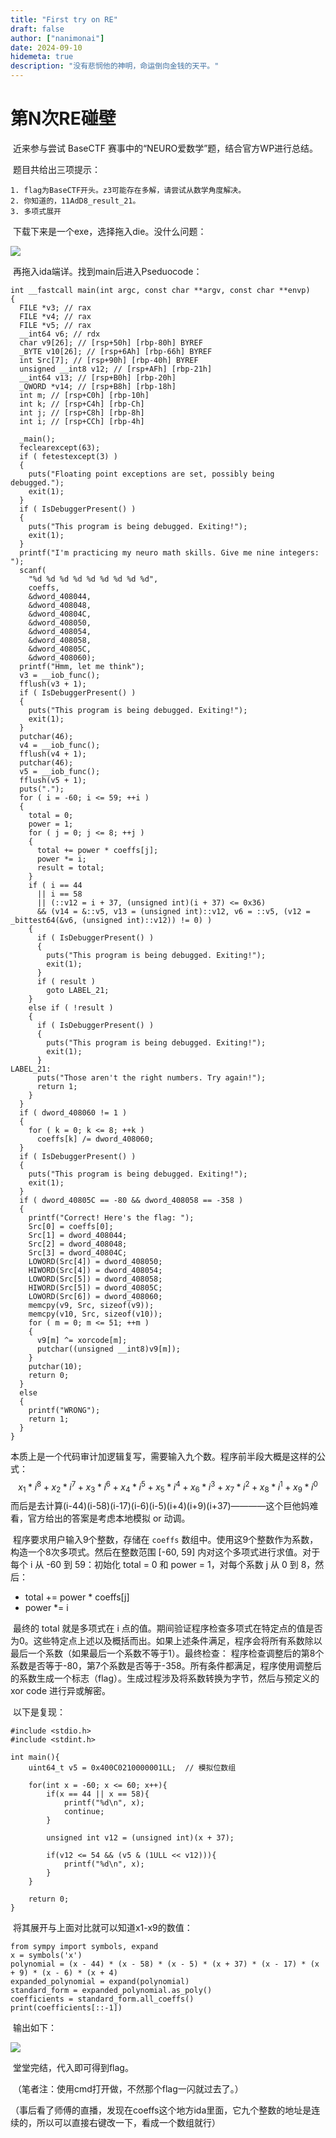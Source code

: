 ```yaml
---
title: "First try on RE"
draft: false
author: ["nanimonai"]
date: 2024-09-10
hidemeta: true
description: "没有悲悯他的神明，命运倒向金钱的天平。"
---
```

# 第N次RE碰壁

​	近来参与尝试 BaseCTF 赛事中的“NEURO爱数学”题，结合官方WP进行总结。

​	题目共给出三项提示：

 	1. flag为BaseCTF开头。z3可能存在多解，请尝试从数学角度解决。
 	2. 你知道的，11AdD8_result_21。
 	3. 多项式展开

​	下载下来是一个exe，选择拖入die。没什么问题：

![](https://img.nanimonai.org/DIE.png) 

​	再拖入ida端详。找到main后进入Pseduocode：

```
int __fastcall main(int argc, const char **argv, const char **envp)
{
  FILE *v3; // rax
  FILE *v4; // rax
  FILE *v5; // rax
  __int64 v6; // rdx
  char v9[26]; // [rsp+50h] [rbp-80h] BYREF
  _BYTE v10[26]; // [rsp+6Ah] [rbp-66h] BYREF
  int Src[7]; // [rsp+90h] [rbp-40h] BYREF
  unsigned __int8 v12; // [rsp+AFh] [rbp-21h]
  __int64 v13; // [rsp+B0h] [rbp-20h]
  _QWORD *v14; // [rsp+B8h] [rbp-18h]
  int m; // [rsp+C0h] [rbp-10h]
  int k; // [rsp+C4h] [rbp-Ch]
  int j; // [rsp+C8h] [rbp-8h]
  int i; // [rsp+CCh] [rbp-4h]

  _main();
  feclearexcept(63);
  if ( fetestexcept(3) )
  {
    puts("Floating point exceptions are set, possibly being debugged.");
    exit(1);
  }
  if ( IsDebuggerPresent() )
  {
    puts("This program is being debugged. Exiting!");
    exit(1);
  }
  printf("I'm practicing my neuro math skills. Give me nine integers: ");
  scanf(
    "%d %d %d %d %d %d %d %d %d",
    coeffs,
    &dword_408044,
    &dword_408048,
    &dword_40804C,
    &dword_408050,
    &dword_408054,
    &dword_408058,
    &dword_40805C,
    &dword_408060);
  printf("Hmm, let me think");
  v3 = __iob_func();
  fflush(v3 + 1);
  if ( IsDebuggerPresent() )
  {
    puts("This program is being debugged. Exiting!");
    exit(1);
  }
  putchar(46);
  v4 = __iob_func();
  fflush(v4 + 1);
  putchar(46);
  v5 = __iob_func();
  fflush(v5 + 1);
  puts(".");
  for ( i = -60; i <= 59; ++i )
  {
    total = 0;
    power = 1;
    for ( j = 0; j <= 8; ++j )
    {
      total += power * coeffs[j];
      power *= i;
      result = total;
    }
    if ( i == 44
      || i == 58
      || (::v12 = i + 37, (unsigned int)(i + 37) <= 0x36)
      && (v14 = &::v5, v13 = (unsigned int)::v12, v6 = ::v5, (v12 = _bittest64(&v6, (unsigned int)::v12)) != 0) )
    {
      if ( IsDebuggerPresent() )
      {
        puts("This program is being debugged. Exiting!");
        exit(1);
      }
      if ( result )
        goto LABEL_21;
    }
    else if ( !result )
    {
      if ( IsDebuggerPresent() )
      {
        puts("This program is being debugged. Exiting!");
        exit(1);
      }
LABEL_21:
      puts("Those aren't the right numbers. Try again!");
      return 1;
    }
  }
  if ( dword_408060 != 1 )
  {
    for ( k = 0; k <= 8; ++k )
      coeffs[k] /= dword_408060;
  }
  if ( IsDebuggerPresent() )
  {
    puts("This program is being debugged. Exiting!");
    exit(1);
  }
  if ( dword_40805C == -80 && dword_408058 == -358 )
  {
    printf("Correct! Here's the flag: ");
    Src[0] = coeffs[0];
    Src[1] = dword_408044;
    Src[2] = dword_408048;
    Src[3] = dword_40804C;
    LOWORD(Src[4]) = dword_408050;
    HIWORD(Src[4]) = dword_408054;
    LOWORD(Src[5]) = dword_408058;
    HIWORD(Src[5]) = dword_40805C;
    LOWORD(Src[6]) = dword_408060;
    memcpy(v9, Src, sizeof(v9));
    memcpy(v10, Src, sizeof(v10));
    for ( m = 0; m <= 51; ++m )
    {
      v9[m] ^= xorcode[m];
      putchar((unsigned __int8)v9[m]);
    }
    putchar(10);
    return 0;
  }
  else
  {
    printf("WRONG");
    return 1;
  }
}
```

​	本质上是一个代码审计加逻辑复写，需要输入九个数。程序前半段大概是这样的公式：
$$
x_1*i^8+x_2*i^7+x_3*i^6+x_4*i^5+x_5*i^4+x_6*i^3+x_7*i^2+x_8*i^1+x_9*i^0
$$
​	而后是去计算(i-44)(i-58)(i-17)(i-6)(i-5)(i+4)(i+9)(i+37)————这个巨他妈难看，官方给出的答案是考虑本地模拟 or 动调。

​	程序要求用户输入9个整数，存储在 `coeffs` 数组中。使用这9个整数作为系数，构造一个8次多项式。然后在整数范围 [-60, 59] 内对这个多项式进行求值。对于每个 i 从 -60 到 59：初始化 total = 0 和 power = 1，对每个系数 j 从 0 到 8，然后：

- total += power * coeffs[j]
- power *= i

​	最终的 total 就是多项式在 i 点的值。期间验证程序检查多项式在特定点的值是否为0。这些特定点上述以及概括而出。如果上述条件满足，程序会将所有系数除以最后一个系数（如果最后一个系数不等于1）。最终检查： 程序检查调整后的第8个系数是否等于-80，第7个系数是否等于-358。所有条件都满足，程序使用调整后的系数生成一个标志（flag）。生成过程涉及将系数转换为字节，然后与预定义的 xor code 进行异或解密。

​	以下是复现：

```
#include <stdio.h>
#include <stdint.h>

int main(){
    uint64_t v5 = 0x400C0210000001LL;  // 模拟位数组

    for(int x = -60; x <= 60; x++){
        if(x == 44 || x == 58){
            printf("%d\n", x);
            continue;
        }

        unsigned int v12 = (unsigned int)(x + 37);

        if(v12 <= 54 && (v5 & (1ULL << v12))){
            printf("%d\n", x);
        }
    }

    return 0;
}

```

​	将其展开与上面对比就可以知道x1-x9的数值：

```
from sympy import symbols, expand
x = symbols('x')
polynomial = (x - 44) * (x - 58) * (x - 5) * (x + 37) * (x - 17) * (x + 9) * (x - 6) * (x + 4)
expanded_polynomial = expand(polynomial)
standard_form = expanded_polynomial.as_poly()
coefficients = standard_form.all_coeffs()
print(coefficients[::-1])
```

​	输出如下：

![](https://img.nanimonai.org/yunxing.png) 

​	堂堂完结，代入即可得到flag。

​	（笔者注：使用cmd打开做，不然那个flag一闪就过去了。）

​	（事后看了师傅的直播，发现在coeffs这个地方ida里面，它九个整数的地址是连续的，所以可以直接右键改一下，看成一个数组就行）
